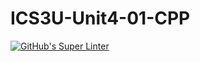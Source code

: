 # ICS3U-Unit4-01-CPP
[![GitHub's Super Linter](https://github.com/Yiyun-Qin/ICS3U-Unit4-01-CPP/workflows/GitHub's%20Super%20Linter/badge.svg)](https://github.com/Yiyun-Qin/ICS3U-Unit4-01-CPP/actions)
